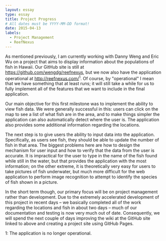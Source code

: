 ```yaml
---
layout: essay
type: essay
title: Project Progress
# All dates must be YYYY-MM-DD format!
date: 2015-04-13
labels:
  - Project Management
  - ReefNexus
---
```


As mentioned previously, I am currently working with Danny Weng and Eric Wu on a project that aims to display information about the populations of fish in Hawaii.  Our GitHub site is still at <https://github.com/wengdg/reefnexus>, but we now also have the application operational at <http://reefnexus.com/><sup>1</sup>.  Of course, by "operational" I mean that we have something that at least runs; it will still take a while for us to fully implement all of the features that we want to include in the final application. 

Our main objective for this first milestone was to implement the ability to view fish data.  We were generally successful in this: users can click on the map to see a list of what fish are in the area, and to make things simpler the application can also automatically detect where the user is.  The application also provides some additional information regarding the locations.

The next step is to give users the ability to input data into the application.  Specifically, as users see fish, they should be able to update the number of fish in that area.  The biggest problems here are how to design the mechanism for user input and how to verify that the data from the user is accurate.  It is impractical for the user to type in the name of the fish found while still in the water, but that provides the application with the most information; on the other extreme, it is theoretically very easy for users to take pictures of fish underwater, but much more difficult for the web application to perform image recognition to attempt to identify the species of fish shown in a picture.  

In the short term though, our primary focus will be on project management rather than development.  Due to the extremely accelerated development of this project in recent days – we basically completed all of the work regarding the locations and fish in about two days – much of our documentation and testing is now very much out of date.  Consequently, we will spend the next couple of days improving the wiki at the GitHub site linked to above and creating a project site using GitHub Pages. 

1: The application is no longer operational.